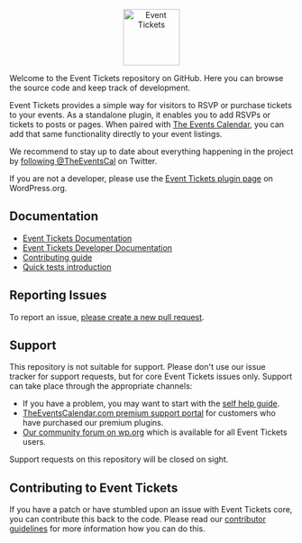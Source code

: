 <p align="center"><a href="https://theeventscalendar.com/products/wordpress-event-tickets/"><img src="https://s3.theeventscalendar.com/uploads/2020/04/ET-Icon.svg" alt="Event Tickets" width="100px" height="auto"></a></p>


Welcome to the Event Tickets repository on GitHub. Here you can browse the source code and keep track of development.

Event Tickets provides a simple way for visitors to RSVP or purchase tickets to your events. As a standalone plugin, it enables you to add RSVPs or tickets to posts or pages. When paired with [The Events Calendar](https://evnt.is/18tg), you can add that same functionality directly to your event listings.

We recommend to stay up to date about everything happening in the project by [following @TheEventsCal](https://twitter.com/TheEventsCal) on Twitter.

If you are not a developer, please use the [Event Tickets plugin page](https://wordpress.org/plugins/event-tickets/) on WordPress.org.

## Documentation
* [Event Tickets Documentation](https://theeventscalendar.com/knowledgebase/k/new-user-primer-event-tickets-event-tickets-plus/)
* [Event Tickets Developer Documentation](https://docs.theeventscalendar.com/product/event-tickets/)
* [Contributing guide](https://github.com/moderntribe/event-tickets/blob/master/CONTRIBUTING.md)
* [Quick tests introduction](https://github.com/moderntribe/event-tickets/blob/master/tests.md)

## Reporting Issues
To report an issue, [please create a new pull request](https://github.com/moderntribe/event-tickets/pulls).

## Support
This repository is not suitable for support. Please don't use our issue tracker for support requests, but for core Event Tickets issues only. Support can take place through the appropriate channels:

* If you have a problem, you may want to start with the [self help guide](https://theeventscalendar.com/knowledgebase/k/new-user-primer-event-tickets-event-tickets-plus/).
* [TheEventsCalendar.com premium support portal](https://support.theeventscalendar.com/ ) for customers who have purchased our premium plugins.
* [Our community forum on wp.org](https://wordpress.org/plugins/event-tickets/) which is available for all Event Tickets users.

Support requests on this repository will be closed on sight.

## Contributing to Event Tickets
If you have a patch or have stumbled upon an issue with Event Tickets core, you can contribute this back to the code. Please read our [contributor guidelines](https://github.com/moderntribe/event-tickets/blob/master/CONTRIBUTING.md) for more information how you can do this.
